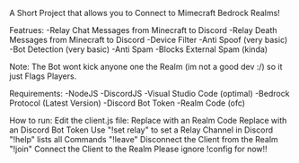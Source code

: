 A Short Project that allows you to Connect to Mimecraft Bedrock Realms!

Featrues:
-Relay Chat Messages from Minecraft to Discord
-Relay Death Messages from Minecraft to Discord
-Device Filter
-Anti Spoof (very basic)
-Bot Detection (very basic)
-Anti Spam 
-Blocks External Spam (kinda)

Note: 
The Bot wont kick anyone one the Realm (im not a good dev :/) so it just Flags Players.

Requirements:
-NodeJS
-DiscordJS
-Visual Studio Code (optimal)
-Bedrock Protocol (Latest Version)
-Discord Bot Token
-Realm Code (ofc)

How to run:
Edit the client.js file:
Replace <realm-code> with an Realm Code
Replace <bot-token> with an Discord Bot Token
Use "!set relay" to set a Relay Channel in Discord
"!help" lists all Commands
"!leave" Disconnect the Client from the Realm
"!join" Connect the Client to the Realm
Please ignore !config for now!!
